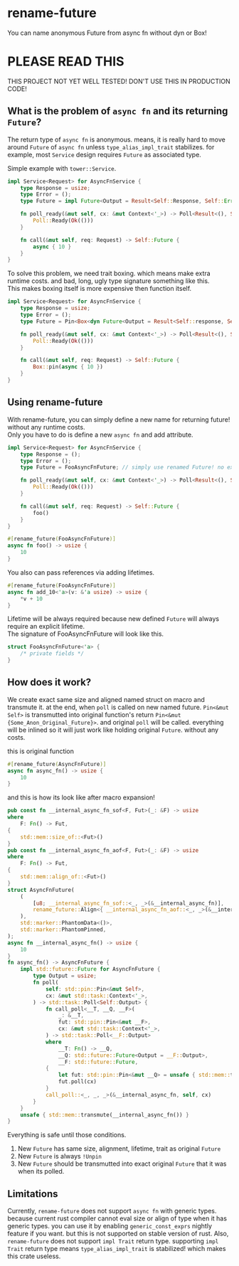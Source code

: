 # rename-future
You can name anonymous Future from async fn without dyn or Box!

# PLEASE READ THIS
THIS PROJECT NOT YET WELL TESTED! DON'T USE THIS IN PRODUCTION CODE!

## What is the problem of `async fn` and its returning `Future`?
The return type of `async fn` is anonymous. means, it is really hard to move around `Future` of `async fn` 
unless `type_alias_impl_trait` stabilizes. for example, most `Service` design requires `Future` as associated type.

Simple example with `tower::Service`.
```rust
impl Service<Request> for AsyncFnService {
    type Response = usize;
    type Error = ();
    type Future = impl Future<Output = Result<Self::Response, Self::Error>>; // ERROR! not allowed until `type_alias_impl_trait` stablizes

    fn poll_ready(&mut self, cx: &mut Context<'_>) -> Poll<Result<(), Self::Error>> {
        Poll::Ready(Ok(()))
    }

    fn call(&mut self, req: Request) -> Self::Future {
        async { 10 }
    }
}
```

To solve this problem, we need trait boxing. which means make extra runtime costs. and bad, long, ugly type signature something like this.  
This makes boxing itself is more expensive then function itself.
```rust
impl Service<Request> for AsyncFnService {
    type Response = usize;
    type Error = ();
    type Future = Pin<Box<dyn Future<Output = Result<Self::response, Self::Error> + Send + 'static>>; // LONG AND UGLY!! also makes vtable and heap allocation!

    fn poll_ready(&mut self, cx: &mut Context<'_>) -> Poll<Result<(), Self::Error>> {
        Poll::Ready(Ok(()))
    }

    fn call(&mut self, req: Request) -> Self::Future {
        Box::pin(async { 10 })
    }
}
```

## Using rename-future
With rename-future, you can simply define a new name for returning future! without any runtime costs.  
Only you have to do is define a new `async fn` and add attribute.
```rust
impl Service<Request> for AsyncFnService {
    type Response = ();
    type Error = ();
    type Future = FooAsyncFnFuture; // simply use renamed Future! no extra costs!

    fn poll_ready(&mut self, cx: &mut Context<'_>) -> Poll<Result<(), Self::Error>> {
        Poll::Ready(Ok(()))
    }

    fn call(&mut self, req: Request) -> Self::Future {
        foo()
    }
}

#[rename_future(FooAsyncFnFuture)]
async fn foo() -> usize {
    10
}
```

You also can pass references via adding lifetimes. 
```rust
#[rename_future(FooAsyncFnFuture)]
async fn add_10<'a>(v: &'a usize) -> usize {
    *v + 10
}
```

Lifetime will be always required because new defined `Future` will always require an explicit lifetime.  
The signature of FooAsyncFnFuture will look like this.
```rust
struct FooAsyncFnFuture<'a> {
    /* private fields */
}
```

## How does it work?
We create exact same size and aligned named struct on macro and transmute it.
at the end, when `poll` is called on new named future. `Pin<&mut Self>` is transmutted into original function's return `Pin<&mut {Some_Anon_Original_Future}>`. and original `poll` will be called.
everything will be inlined so it will just work like holding original `Future`. without any costs.

this is original function
```rust
#[rename_future(AsyncFnFuture)]
async fn async_fn() -> usize {
    10
}
```

and this is how its look like after macro expansion!
```rust
pub const fn __internal_async_fn_sof<F, Fut>(_: &F) -> usize
where
    F: Fn() -> Fut,
{
    std::mem::size_of::<Fut>()
}
pub const fn __internal_async_fn_aof<F, Fut>(_: &F) -> usize
where
    F: Fn() -> Fut,
{
    std::mem::align_of::<Fut>()
}
struct AsyncFnFuture(
    (
        [u8; __internal_async_fn_sof::<_, _>(&__internal_async_fn)],
        rename_future::Align<{ __internal_async_fn_aof::<_, _>(&__internal_async_fn) }>,
    ),
    std::marker::PhantomData<()>,
    std::marker::PhantomPinned,
);
async fn __internal_async_fn() -> usize {
    10
}
fn async_fn() -> AsyncFnFuture {
    impl std::future::Future for AsyncFnFuture {
        type Output = usize;
        fn poll(
            self: std::pin::Pin<&mut Self>,
            cx: &mut std::task::Context<'_>,
        ) -> std::task::Poll<Self::Output> {
            fn call_poll<__T, __Q, __F>(
                _: &__T,
                fut: std::pin::Pin<&mut __F>,
                cx: &mut std::task::Context<'_>,
            ) -> std::task::Poll<__F::Output>
            where
                __T: Fn() -> __Q,
                __Q: std::future::Future<Output = __F::Output>,
                __F: std::future::Future,
            {
                let fut: std::pin::Pin<&mut __Q> = unsafe { std::mem::transmute(fut) };
                fut.poll(cx)
            }
            call_poll::<_, _, _>(&__internal_async_fn, self, cx)
        }
    }
    unsafe { std::mem::transmute(__internal_async_fn()) }
}
```

Everything is safe until those conditions.
1. New `Future` has same size, alignment, lifetime, trait as original `Future`
2. New `Future` is always `!Unpin`
3. New `Future` should be transmutted into exact original `Future` that it was when its polled.


## Limitations
Currently, `rename-future` does not support `async fn` with generic types. because current rust compiler cannot eval size or align of type when it has generic types.
you can use it by enabling `generic_const_exprs` nightly feature if you want. but this is not supported on stable version of rust. Also, `rename-future` does not support `impl Trait` return type. supporting `impl Trait` return type means `type_alias_impl_trait` is stabilized! which makes this crate useless.